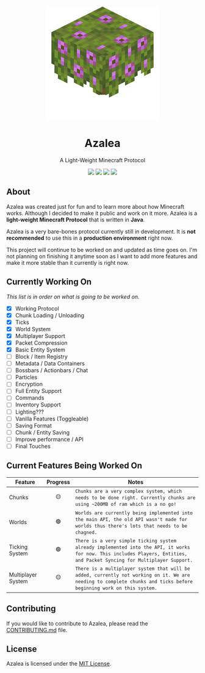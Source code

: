 <div align="center">
    <img src="./images/Flowering_Azalea_BE1.webp">
    <h1>Azalea</h1>
    <p>A Light-Weight Minecraft Protocol</p>
    <div>
        <img src="https://img.shields.io/github/license/Outspending/Azalea">
        <img src="https://img.shields.io/github/repo-size/Outspending/Azalea">
        <img src="https://img.shields.io/github/stars/Outspending/Azalea">
        <img src="https://img.shields.io/github/last-commit/Outspending/Azalea/main">
    </div>
</div>

## About

Azalea was created just for fun and to learn more about how Minecraft works.
Although I decided to make it public and work on it more.
Azalea is a **light-weight Minecraft Protocol** that is written in **Java**.

Azalea is a very bare-bones protocol currently still in development.
It is **not recommended** to use this in a **production environment** right now.

This project will continue to be worked on and updated as time goes on.
I'm not planning on finishing it anytime soon as I want to add more features and make it more stable than it currently is right now.

## Currently Working On

*This list is in order on what is going to be worked on.*

- [x] Working Protocol
- [x] Chunk Loading / Unloading
- [x] Ticks
- [x] World System
- [x] Multiplayer Support
- [x] Packet Compression
- [x] Basic Entity System
- [ ] Block / Item Registry
- [ ] Metadata / Data Containers
- [ ] Bossbars / Actionbars / Chat
- [ ] Particles
- [ ] Encryption
- [ ] Full Entity Support
- [ ] Commands
- [ ] Inventory Support
- [ ] Lighting???
- [ ] Vanilla Features (Toggleable)
- [ ] Saving Format
- [ ] Chunk / Entity Saving
- [ ] Improve performance / API
- [ ] Final Touches

## Current Features Being Worked On

| Feature            | Progress | Notes                                                                                                                                                                    |
|--------------------|:--------:|--------------------------------------------------------------------------------------------------------------------------------------------------------------------------|
| Chunks             |    🟡    | `Chunks are a very complex system, which needs to be done right. Currently chunks are using ~200MB of ram which is a no go!`                                             |
| Worlds             |    🟢    | `Worlds are currently being implemented into the main API, the old API wasn't made for worlds thus there's lots that needs to be chagned.`                               |
| Ticking System     |    🟢    | `There is a very simple ticking system already implemented into the API, it works for now. This includes Players, Entities, and Packet Syncing for Multiplayer Support.` |
| Multiplayer System |   🟡   | `There is a multiplayer system that will be added, currently not working on it. We are needing to complete chunks and ticks before beginning work on this system.`       |

## Contributing

If you would like to contribute to Azalea, please read the [CONTRIBUTING.md](./CONTRIBUTING.md) file.

## License

Azalea is licensed under the [MIT License](./LICENSE).
